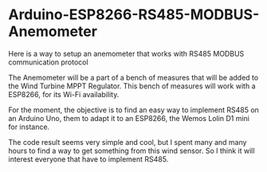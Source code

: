 # Arduino-ESP8266-RS485-MODBUS-Anemometer
Here is a way to setup an anemometer that works with RS485 MODBUS communication protocol

The Anemometer will be a part of a bench of measures that will be added to the Wind Turbine MPPT Regulator. This bench of measures will work with a ESP8266, for its Wi-Fi availability.

For the moment, the objective is to find an easy way to implement RS485 on an Arduino Uno, them to adapt it to an ESP8266, the Wemos Lolin D1 mini for instance.

The code result seems very simple and cool, but I spent many and many hours to find a way to get something from this wind sensor.
So I think it will interest everyone that have to implement RS485.
